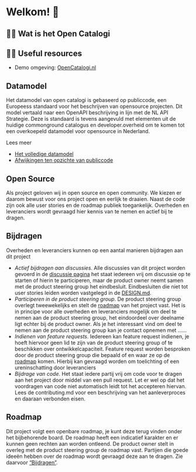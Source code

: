 
# Welkom! 👋

## 🙋‍♀️ Wat is het Open Catalogi

## 👩‍💻 Useful resources 
- Demo omgeving: [OpenCatalogi.nl](https://opencatalogi.nl)

## Datamodel
Het datamodel van open catalogi is gebaseerd op publiccode, een Europeess standaard voor het beschrijven van opensource projecten. Dit model vertaald naar een OpenAPI beschrijving in lijn met de NL API Strategie. Deze is standaard is tevens aangevuld met elementen uit de huidige commonground catalogus en developer.overheid om te komen tot een overkoepeld datamodel voor opensource in Nederland.

Lees meer
-	[Het volledige datamodel](https://redocly.github.io/redoc/?url=https://stoplight.io/api/v1/projects/conduction/publiccode/nodes/reference/Public-Code.yaml?token=eyJhbGciOiJIUzI1NiIsInR5cCI6IkpXVCJ9.eyJodHRwczovL3N0b3BsaWdodC5pby9qd3QvY2xhaW1zIjp7IngtaGFzdXJhLWRlZmF1bHQtcm9sZSI6IndvcmtzcGFjZV91c2VyIiwieC1oYXN1cmEtYWxsb3dlZC1yb2xlcyI6WyJ3b3Jrc3BhY2VfdXNlciJdLCJ4LWhhc3VyYS11c2VyLWlkIjoiMTQ1NTY3IiwieC1oYXN1cmEtdXNlci1pcC1hZGRyZXNzIjoiMzUuMTkxLjEwLjkxIiwieC1oYXN1cmEtd29ya3NwYWNlLWlkIjoiODY0MDkifSwiaWF0IjoxNjU0MDIyMzg4LCJleHAiOjE2NTQwMjMyODgsImlzcyI6InN0b3BsaWdodCIsInN1YiI6Ii91c2Vycy8xNDU1NjcifQ.K5OJblsLzEyhX6zSDuEyJPVPhibHzifcag86MVM86Yw&deref=optimizedBundle&nocors#tag/components/operation/get-components-id&nocors)
-	[Afwijkingen ten opzichte van publiccode](https://github.com/OpenCatalogi/.github/discussions/10)


## Open Source
Als project geloven wij in open source en open community. We kiezen er daarom bewust voor ons project open en eerlijk te draaien. Naast de code zijn ook alle user stories en de roadmap publiek toegankelijk. Overheden en leveranciers wordt gevraagd hier kennis van te nemen en actief bij te dragen.

## Bijdragen
Overheden en leveranciers kunnen op een aantal manieren bijdragen aan dit project

- *Actief bijdragen aan discussies*.  Alle discussies van dit project worden gevoerd in de [discussie pagina](/orgs/OpenCatalogi/discussions) het staat iedereen vrij om discussie op te starten of hierin te participeren, maar de product owner neemt samen met de product steering group het eindbesluit. Eindbesluiten die niet tot user stories leiden worden vastgelegd in de [DESIGN.md](/OpenCatalogi/.github/blob/main/DESIGN.md).
- *Participeren in de product steering group*. De product steering group overlegt tweewekelijks en stelt de [roadmap](/orgs/OpenCatalogi/projects/1/views/2) van het project vast.  Het is in principe voor alle overheden en leveranciers mogelijk om deel te nemen aan de product steering group, het eindoordeel over deelname ligt echter bij de product owner.  Als je het interessant vind om deel te nemen aan de product steering group kan je contact opnemen met ……
- *Indienen van feature requests*. Iedereen kan feature request indienen, je hoeft hiervoor geen lid te zijn van de product steering group of te beschikken over ontwikkelcapaciteit.  Feature request worden besproken door de product steering group die bepaald of en waar ze op de [roadmap](/orgs/OpenCatalogi/projects/1/views/2) komen. Hierbij kan gevraagd worden om toelichting of een ureninschatting door leveranciers
- *Bijdrage van code*. Het staat iedere partij vrij om code voor te dragen aan het project door middel van een pull request. Let er wel op dat het voordragen van code niet automatisch leidt tot het accepteren hiervan. Lees de contributing.md voor een beschrijving van het aanleverproces en daaraan verbonden eisen.

## Roadmap
Dit project volgt een openbare roadmap, je kunt deze terug vinden onder het bijbehorende board. De roadmap heeft een indicatief karakter en er kunnen geen rechten aan worden ontleend. De product owner stelt in overleg met de product steering group de roadmap vast. Partijen die goede ideeën hebben over de roadmap wordt gevraagd deze aan te dragen. Zie daarvoor [“Bijdragen”](#bijdragen).

